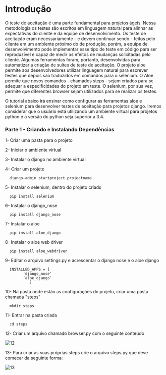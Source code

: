 # Introdução
O teste de aceitação é uma parte fundamental para projetos ágeis. Nessa metodologia os testes são escritos em linguagem natural para alinhar as expectativas do cliente e da equipe de desenvolvimento. Os teste de aceitação eram necessariamente - e devem continuar sendo - feitos pelo cliente em um ambiente próximo do de produção, porém, a equipe de desenvolvimento pode implementar esse tipo de teste em código para ser reproduzível e capaz de medir os efeitos de mudanças solicitadas pelo cliente. Algumas ferramentas foram, portanto, desenvolvidas para automatizar a criação de suítes de teste de aceitação. O projeto aloe permite aos desenvolvedores utilizar linguagem natural para escrever testes que depois são traduzidos em comandos para o selenium. O Aloe permite que novos comandos - chamados steps - sejam criados para se adequar a especificidades do projeto em teste. O selenium, por sua vez, permite que diferentes browser sejam utilizados para se realizar os testes. 

O tutorial abaixo irá ensinar como configurar as ferramentas aloe e selenium para desenvolver testes de aceitação para projetos django. Iremos considerar que o usuário está utilizando um ambiente virtual para projetos python e a versão do python seja superior a 3.4. 

### Parte 1 - Criando e Instalando Dependências
1- Criar uma pasta para o projeto

2- Iniciar o ambiente virtual

3- Instalar o django no ambiente virtual

4- Criar um projeto

      django-admin startproject projectname

5- Instalar o selenium, dentro do projeto criado

      pip install selenium
6- Instalar o django_nose

      pip install django_nose
7- Instalar o aloe

      pip install aloe_django
8- Instalar o aloe web driver

      pip install aloe_webdriver
9- Editar o arquivo settings.py e acrescentar o django nose e o aloe django

      INSTALLED_APPS = [
			‘django_nose’
			‘aloe_django’
		       ]
10- Na pasta onde estão as configurações do projeto, criar uma pasta chamada "steps"
      
      mkdir steps
11- Entrar na pasta criada

      cd steps
12- Criar um arquivo chamado browser.py com o seguinte conteúdo

![12](https://raw.githubusercontent.com/wiki/fga-gpp-mds/00-Disciplina/img/selenium_12.png)

13- Para criar as suas próprias steps crie o arquivo steps.py que deve comecar da seguinte forma:

![13](https://raw.githubusercontent.com/wiki/fga-gpp-mds/00-Disciplina/img/selenium_13.png)
